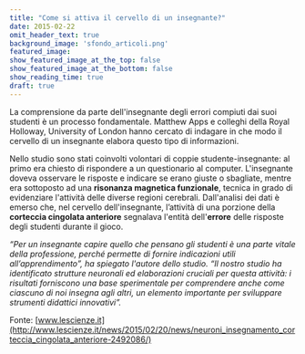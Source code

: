 ```yaml
---
title: "Come si attiva il cervello di un insegnante?"
date: 2015-02-22
omit_header_text: true
background_image: 'sfondo_articoli.png'
featured_image:
show_featured_image_at_the_top: false
show_featured_image_at_the_bottom: false
show_reading_time: true
draft: true
---
```


La comprensione da parte dell'insegnante degli errori compiuti dai suoi studenti è un processo fondamentale. Matthew Apps e colleghi della Royal Holloway, University of London hanno cercato di indagare in che modo il cervello di un insegnante elabora questo tipo di informazioni.

Nello studio sono stati coinvolti volontari di coppie studente-insegnante: al primo era chiesto di rispondere a un questionario al computer. L'insegnante doveva osservare le risposte e indicare se erano giuste o sbagliate, mentre era sottoposto ad una **risonanza magnetica funzionale**, tecnica in grado di evidenziare l'attività delle diverse regioni cerebrali.
Dall'analisi dei dati è emerso che, nel cervello dell'insegnante, l’attività di una porzione della **corteccia cingolata anteriore** segnalava l'entità dell'**errore** delle risposte degli studenti durante il gioco.

_“Per un insegnante capire quello che pensano gli studenti è una parte vitale della professione, perché permette di fornire indicazioni utili all’apprendimento”, ha spiegato l'autore dello studio. “Il nostro studio ha identificato strutture neuronali ed elaborazioni cruciali per questa attività: i risultati forniscono una base sperimentale per comprendere anche come ciascuno di noi insegna agli altri, un elemento importante per sviluppare strumenti didattici innovativi”._

Fonte: [www.lescienze.it](http://www.lescienze.it/news/2015/02/20/news/neuroni_insegnamento_corteccia_cingolata_anteriore-2492086/)
